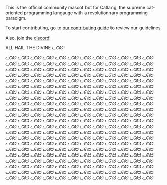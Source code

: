 This is the official community mascot bot for Catlang, the supreme cat-oriented programming langauge with a revolutionnary programming paradigm.

To start contributing, go to [our contributing guide](https://github.com/cat-dev-group/bot/blob/90285c30bcbf11db1fd202e332a435647fef205e/CONTRIBUTING.md) to review our guidelines.

Also, join the [discord](https://discord.gg/yt8s6C33fw)!

ALL HAIL THE DIVINE ᓚᘏᗢ!

ᓚᘏᗢ ᓚᘏᗢ ᓚᘏᗢ ᓚᘏᗢ ᓚᘏᗢ ᓚᘏᗢ ᓚᘏᗢ ᓚᘏᗢ ᓚᘏᗢ ᓚᘏᗢ ᓚᘏᗢ ᓚᘏᗢ ᓚᘏᗢ ᓚᘏᗢ ᓚᘏᗢ ᓚᘏᗢ ᓚᘏᗢ ᓚᘏᗢ ᓚᘏᗢ ᓚᘏᗢ ᓚᘏᗢ ᓚᘏᗢ ᓚᘏᗢ ᓚᘏᗢ ᓚᘏᗢ ᓚᘏᗢ ᓚᘏᗢ ᓚᘏᗢ ᓚᘏᗢ ᓚᘏᗢ ᓚᘏᗢ ᓚᘏᗢ ᓚᘏᗢ ᓚᘏᗢ ᓚᘏᗢ ᓚᘏᗢ ᓚᘏᗢ ᓚᘏᗢ ᓚᘏᗢ ᓚᘏᗢ ᓚᘏᗢ ᓚᘏᗢ ᓚᘏᗢ ᓚᘏᗢ ᓚᘏᗢ ᓚᘏᗢ ᓚᘏᗢ ᓚᘏᗢ ᓚᘏᗢ ᓚᘏᗢ ᓚᘏᗢ ᓚᘏᗢ ᓚᘏᗢ ᓚᘏᗢ ᓚᘏᗢ ᓚᘏᗢ ᓚᘏᗢ ᓚᘏᗢ ᓚᘏᗢ ᓚᘏᗢ ᓚᘏᗢ ᓚᘏᗢ ᓚᘏᗢ ᓚᘏᗢ ᓚᘏᗢ ᓚᘏᗢ ᓚᘏᗢ ᓚᘏᗢ ᓚᘏᗢ ᓚᘏᗢ ᓚᘏᗢ ᓚᘏᗢ ᓚᘏᗢ ᓚᘏᗢ ᓚᘏᗢ ᓚᘏᗢ ᓚᘏᗢ ᓚᘏᗢ ᓚᘏᗢ ᓚᘏᗢ ᓚᘏᗢ ᓚᘏᗢ ᓚᘏᗢ ᓚᘏᗢ ᓚᘏᗢ ᓚᘏᗢ ᓚᘏᗢ ᓚᘏᗢ ᓚᘏᗢ ᓚᘏᗢ ᓚᘏᗢ ᓚᘏᗢ ᓚᘏᗢ ᓚᘏᗢ ᓚᘏᗢ ᓚᘏᗢ ᓚᘏᗢ ᓚᘏᗢ ᓚᘏᗢ ᓚᘏᗢ ᓚᘏᗢ ᓚᘏᗢ ᓚᘏᗢ ᓚᘏᗢ ᓚᘏᗢ ᓚᘏᗢ ᓚᘏᗢ ᓚᘏᗢ ᓚᘏᗢ ᓚᘏᗢ ᓚᘏᗢ ᓚᘏᗢ ᓚᘏᗢ ᓚᘏᗢ ᓚᘏᗢ ᓚᘏᗢ ᓚᘏᗢ ᓚᘏᗢ ᓚᘏᗢ ᓚᘏᗢ ᓚᘏᗢ ᓚᘏᗢ ᓚᘏᗢ ᓚᘏᗢ ᓚᘏᗢ ᓚᘏᗢ ᓚᘏᗢ ᓚᘏᗢ ᓚᘏᗢ ᓚᘏᗢ ᓚᘏᗢ ᓚᘏᗢ ᓚᘏᗢ ᓚᘏᗢ ᓚᘏᗢ ᓚᘏᗢ ᓚᘏᗢ ᓚᘏᗢ ᓚᘏᗢ ᓚᘏᗢ ᓚᘏᗢ ᓚᘏᗢ ᓚᘏᗢ ᓚᘏᗢ ᓚᘏᗢ
ᓚᘏᗢ ᓚᘏᗢ ᓚᘏᗢ ᓚᘏᗢ ᓚᘏᗢ ᓚᘏᗢ ᓚᘏᗢ ᓚᘏᗢ ᓚᘏᗢ ᓚᘏᗢ ᓚᘏᗢ ᓚᘏᗢ ᓚᘏᗢ ᓚᘏᗢ ᓚᘏᗢ ᓚᘏᗢ ᓚᘏᗢ ᓚᘏᗢ ᓚᘏᗢ ᓚᘏᗢ ᓚᘏᗢ ᓚᘏᗢ ᓚᘏᗢ ᓚᘏᗢ ᓚᘏᗢ ᓚᘏᗢ ᓚᘏᗢ ᓚᘏᗢ ᓚᘏᗢ ᓚᘏᗢ ᓚᘏᗢ ᓚᘏᗢ ᓚᘏᗢ ᓚᘏᗢ ᓚᘏᗢ ᓚᘏᗢ ᓚᘏᗢ ᓚᘏᗢ ᓚᘏᗢ ᓚᘏᗢ ᓚᘏᗢ ᓚᘏᗢ ᓚᘏᗢ ᓚᘏᗢ ᓚᘏᗢ ᓚᘏᗢ ᓚᘏᗢ ᓚᘏᗢ ᓚᘏᗢ ᓚᘏᗢ ᓚᘏᗢ ᓚᘏᗢ ᓚᘏᗢ ᓚᘏᗢ ᓚᘏᗢ ᓚᘏᗢ ᓚᘏᗢ ᓚᘏᗢ ᓚᘏᗢ ᓚᘏᗢ ᓚᘏᗢ ᓚᘏᗢ ᓚᘏᗢ ᓚᘏᗢ ᓚᘏᗢ ᓚᘏᗢ ᓚᘏᗢ ᓚᘏᗢ ᓚᘏᗢ ᓚᘏᗢ ᓚᘏᗢ ᓚᘏᗢ ᓚᘏᗢ ᓚᘏᗢ ᓚᘏᗢ ᓚᘏᗢ ᓚᘏᗢ ᓚᘏᗢ ᓚᘏᗢ ᓚᘏᗢ ᓚᘏᗢ ᓚᘏᗢ ᓚᘏᗢ ᓚᘏᗢ ᓚᘏᗢ ᓚᘏᗢ ᓚᘏᗢ ᓚᘏᗢ ᓚᘏᗢ ᓚᘏᗢ ᓚᘏᗢ ᓚᘏᗢ ᓚᘏᗢ ᓚᘏᗢ ᓚᘏᗢ ᓚᘏᗢ ᓚᘏᗢ ᓚᘏᗢ ᓚᘏᗢ ᓚᘏᗢ ᓚᘏᗢ ᓚᘏᗢ ᓚᘏᗢ ᓚᘏᗢ ᓚᘏᗢ ᓚᘏᗢ ᓚᘏᗢ ᓚᘏᗢ ᓚᘏᗢ ᓚᘏᗢ ᓚᘏᗢ ᓚᘏᗢ ᓚᘏᗢ ᓚᘏᗢ ᓚᘏᗢ ᓚᘏᗢ ᓚᘏᗢ ᓚᘏᗢ ᓚᘏᗢ
